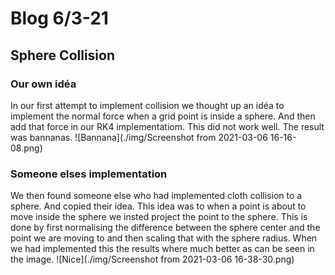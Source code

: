 # Blog 6/3-21
## Sphere Collision
### Our own idéa
In our first attempt to implement collision we thought up an idéa to implement the normal force when a grid point is inside a sphere. And then add that force in our RK4 implementatiom. This did not work well. The result was bannanas.
![Bannana](./img/Screenshot from 2021-03-06 16-16-08.png)

### Someone elses implementation
We then found someone else who had implemented cloth collision to a sphere. And copied their idea. This idea was to when a point is about to move inside the sphere we insted project the point to the sphere. This is done by first normalising the difference between the sphere center and the point we are moving to and then scaling that with the sphere radius. When we had implemented this the results where much better as can be seen in the image.
![Nice](./img/Screenshot from 2021-03-06 16-38-30.png)